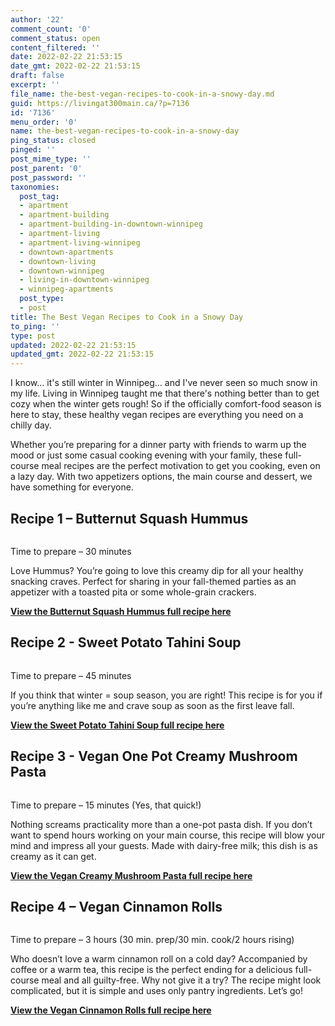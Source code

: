 ```yaml
---
author: '22'
comment_count: '0'
comment_status: open
content_filtered: ''
date: 2022-02-22 21:53:15
date_gmt: 2022-02-22 21:53:15
draft: false
excerpt: ''
file_name: the-best-vegan-recipes-to-cook-in-a-snowy-day.md
guid: https://livingat300main.ca/?p=7136
id: '7136'
menu_order: '0'
name: the-best-vegan-recipes-to-cook-in-a-snowy-day
ping_status: closed
pinged: ''
post_mime_type: ''
post_parent: '0'
post_password: ''
taxonomies:
  post_tag:
  - apartment
  - apartment-building
  - apartment-building-in-downtown-winnipeg
  - apartment-living
  - apartment-living-winnipeg
  - downtown-apartments
  - downtown-living
  - downtown-winnipeg
  - living-in-downtown-winnipeg
  - winnipeg-apartments
  post_type:
  - post
title: The Best Vegan Recipes to Cook in a Snowy Day
to_ping: ''
type: post
updated: 2022-02-22 21:53:15
updated_gmt: 2022-02-22 21:53:15
---
```

<!-- wp:paragraph -->
<p>I know… it's still winter in Winnipeg… and I've never seen so much snow in my life. Living in Winnipeg taught me that there's nothing better than to get cozy when the winter gets rough! So if the officially comfort-food season is here to stay, these healthy vegan recipes are everything you need on a chilly day.</p>
<!-- /wp:paragraph -->

<!-- wp:paragraph -->
<p>Whether you’re preparing for a dinner party with friends to warm up the mood or just some casual cooking evening with your family, these full-course meal recipes are the perfect motivation to get you cooking, even on a lazy day. With two appetizers options, the main course and dessert, we have something for everyone.</p>
<!-- /wp:paragraph -->

<!-- wp:heading -->
<h2>Recipe 1 – Butternut Squash Hummus</h2>
<!-- /wp:heading -->

<!-- wp:image {"id":7137,"sizeSlug":"large","linkDestination":"none"} -->
<figure class="wp-block-image size-large"><img src="https://livingat300main.ca/wp-content/uploads/2021/10/hummus-1024x536.png" alt="" class="wp-image-7137"/></figure>
<!-- /wp:image -->

<!-- wp:paragraph -->
<p>Time to prepare – 30 minutes</p>
<!-- /wp:paragraph -->

<!-- wp:paragraph -->
<p>Love Hummus? You’re going to love this creamy dip for all your healthy snacking craves. Perfect for sharing in your fall-themed parties as an appetizer with a toasted pita or some whole-grain crackers.</p>
<!-- /wp:paragraph -->

<!-- wp:paragraph -->
<p><strong><a href="https://minimalistbaker.com/butternut-squash-hummus/" target="_blank" rel="noreferrer noopener nofollow">View the Butternut Squash Hummus full recipe here</a></strong></p>
<!-- /wp:paragraph -->

<!-- wp:heading -->
<h2>Recipe 2 - Sweet Potato Tahini Soup</h2>
<!-- /wp:heading -->

<!-- wp:image {"id":7138,"sizeSlug":"large","linkDestination":"none"} -->
<figure class="wp-block-image size-large"><img src="https://livingat300main.ca/wp-content/uploads/2021/10/soup-1024x536.png" alt="" class="wp-image-7138"/></figure>
<!-- /wp:image -->

<!-- wp:paragraph -->
<p>Time to prepare – 45 minutes</p>
<!-- /wp:paragraph -->

<!-- wp:paragraph -->
<p>If you think that winter = soup season, you are right! This recipe is for you if you’re anything like me and crave soup as soon as the first leave fall.</p>
<!-- /wp:paragraph -->

<!-- wp:paragraph -->
<p><strong><a href="https://www.eatloveeats.com/sweet-potato-tahini-soup/" target="_blank" rel="noreferrer noopener nofollow">View the Sweet Potato Tahini Soup full recipe here</a></strong></p>
<!-- /wp:paragraph -->

<!-- wp:heading -->
<h2>Recipe 3 - Vegan One Pot Creamy Mushroom Pasta</h2>
<!-- /wp:heading -->

<!-- wp:image {"id":7139,"sizeSlug":"large","linkDestination":"none"} -->
<figure class="wp-block-image size-large"><img src="https://livingat300main.ca/wp-content/uploads/2021/10/pasta-1024x536.png" alt="" class="wp-image-7139"/></figure>
<!-- /wp:image -->

<!-- wp:paragraph -->
<p>Time to prepare – 15 minutes (Yes, that quick!)</p>
<!-- /wp:paragraph -->

<!-- wp:paragraph -->
<p>Nothing screams practicality more than a one-pot pasta dish. If you don’t want to spend hours working on your main course, this recipe will blow your mind and impress all your guests. Made with dairy-free milk; this dish is as creamy as it can get. &nbsp;</p>
<!-- /wp:paragraph -->

<!-- wp:paragraph -->
<p><strong><a href="https://www.deliciouseveryday.com/vegan-one-pot-pasta-creamy-mushroom-sauce/" target="_blank" rel="noreferrer noopener nofollow">View the Vegan Creamy Mushroom Pasta full recipe here</a></strong></p>
<!-- /wp:paragraph -->

<!-- wp:heading -->
<h2>Recipe 4 – Vegan Cinnamon Rolls</h2>
<!-- /wp:heading -->

<!-- wp:image {"id":7140,"sizeSlug":"large","linkDestination":"none","className":"is-style-default"} -->
<figure class="wp-block-image size-large is-style-default"><img src="https://livingat300main.ca/wp-content/uploads/2021/10/roll-1024x536.png" alt="" class="wp-image-7140"/></figure>
<!-- /wp:image -->

<!-- wp:paragraph -->
<p>Time to prepare – 3 hours (30 min. prep/30 min. cook/2 hours rising)</p>
<!-- /wp:paragraph -->

<!-- wp:paragraph -->
<p>Who doesn’t love a warm cinnamon roll on a cold day? Accompanied by coffee or a warm tea, this recipe is the perfect ending for a delicious full-course meal and all guilty-free. Why not give it a try? The recipe might look complicated, but it is simple and uses only pantry ingredients. Let’s go!</p>
<!-- /wp:paragraph -->

<!-- wp:paragraph -->
<p><strong><a href="https://www.loveandlemons.com/cinnamon-rolls/#wprm-recipe-container-42187" target="_blank" rel="noreferrer noopener nofollow">View the Vegan Cinnamon Rolls full recipe here</a></strong></p>
<!-- /wp:paragraph -->
